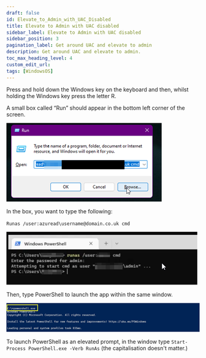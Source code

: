 ```yaml
---
draft: false
id: Elevate_to_Admin_with_UAC_Disabled
title: Elevate to Admin with UAC disabled
sidebar_label: Elevate to Admin with UAC disabled
sidebar_position: 3
pagination_label: Get around UAC and elevate to admin
description: Get around UAC and elevate to admin.
toc_max_heading_level: 4
custom_edit_url:
tags: [WindowsOS]
---
```


Press and hold down the Windows key on the keyboard and then, whilst holding the Windows key press the letter R.

A small box called “Run” should appear in the bottom left corner of the screen.

![UAC-Elevation](../../../static/img/Docs/WindowsDesktop/UAC-Elevation-001.png)

In the box, you want to type the following:

`Runas /user:azuread\username@domain.co.uk cmd`

![UAC-Elevation](../../../static/img/Docs/WindowsDesktop/UAC-Elevation-003.png)

Then, type PowerShell to launch the app within the same window.

![UAC-Elevation](../../../static/img/docs/WindowsDesktop/UAC-Elevation-002.png)

To launch PowerShell as an elevated prompt, in the window type `Start-Process PowerShell.exe -Verb RunAs` (the capitalisation doesn't matter.)
